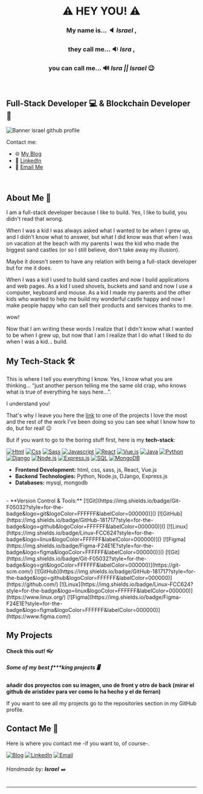 # <center>:warning: HEY YOU! :warning:<center>
### <center> My name is... :speaker: *Israel* ,<center>
### <center>they call me... :sound: *Isra* ,<center>
### <center>you can call me... :loud_sound: *Isra || Israel* :wink:<center>
<br>

## Full-Stack Developer :computer: & Blockchain Developer :link:

![Banner israel github profile](./israel_github_profile.png)

Contact me:
- 🌐 [My Blog](https://tupaginaweb.com)
- 💼 [LinkedIn](https://linkedin.com/in/israel-collado-moreno)
- 📧 [Email Me](mailto:israelinpod@gmail.com)
<br>

## About Me :boy:

I am a full-stack developer because I like to build. Yes, I like to build, you didn't read that wrong.

When I was a kid I was always asked what I wanted to be when I grew up, and I didn't know what to answer, but what I did know was that when I was on vacation at the beach with my parents I was the kid who made the biggest sand castles (or so I still believe, don't take away my illusion).

Maybe it doesn't seem to have any relation with being a full-stack developer but for me it does. 

When I was a kid I used to build sand castles and now I build applications and web pages. As a kid I used shovels, buckets and sand and now I use a computer, keyboard and mouse. As a kid I made my parents and the other kids who wanted to help me build my wonderful castle happy and now I make people happy who can sell their products and services thanks to me.

wow! 

Now that I am writing these words I realize that I didn't know what I wanted to be when I grew up, but now that I am I realize that I do what I liked to do when I was a kid... build.
<br>

## My Tech-Stack :hammer_and_wrench:

This is where I tell you everything I know. Yes, I know what you are thinking... “just another person telling me the same old crap, who knows what is true of everything he says here...”.

I understand you! 

That's why I leave you here the [link](#check-this-out-eyeglasses) to one of the projects I love the most and the rest of the work I've been doing so you can see what I know how to do, but for real! :wink:

But if you want to go to the boring stuff first, here is my **tech-stack**:


[![Html](https://img.shields.io/badge/HTML-white?style=for-the-badge&logo=html5&logoColor=white&labelColor=black&color=%23E34F26)]() [![Css](https://img.shields.io/badge/css-white?style=for-the-badge&logo=css3&logoColor=white&labelColor=black&color=blue)]() [![Sass](https://img.shields.io/badge/SASS-black?style=for-the-badge&logo=Sass&logoColor=white&labelColor=black&color=%23CC6699)]() [![Javascript](https://img.shields.io/badge/javascript-white?style=for-the-badge&logo=javascript&logoColor=white&labelColor=black&color=%23F7DF1E)]() [![React](https://img.shields.io/badge/React-61DAFB?style=for-the-badge&logo=react&logoColor=FFFFFF&labelColor=000000)]()
[![Vue.js](https://img.shields.io/badge/Vue.js-4FC08D?style=for-the-badge&logo=vue.js&logoColor=FFFFFF&labelColor=000000)]() [![Java](https://img.shields.io/badge/Java-FFA500?style=for-the-badge&logo=java&logoColor=000000&labelColor=101010)]() [![Python](https://img.shields.io/badge/Python-yellow?style=for-the-badge&logo=python&logoColor=white&labelColor=101010)]() [![Django](https://img.shields.io/badge/Django-092E20?style=for-the-badge&logo=django&logoColor=FFFFFF&labelColor=000000)]() [![Node.js](https://img.shields.io/badge/Node.js-339933?style=for-the-badge&logo=node.js&logoColor=FFFFFF&labelColor=000000)]() [![Express.js](https://img.shields.io/badge/Express.js-000000?style=for-the-badge&logo=express&logoColor=FFFFFF&labelColor=000000)]()
 [![SQL](https://img.shields.io/badge/my%20sql-white?style=for-the-badge&logo=mysql&logoColor=white&labelColor=black&color=%234479A1)]() [![MongoDB](https://img.shields.io/badge/MongoDB-4DB33D?style=for-the-badge&logo=mongodb&logoColor=FFFFFF&labelColor=000000)]() 


- **Frontend Development:** html, css, sass, js, React, Vue.js
- **Backend Technologies:** Python, Node.js, DJango, Express.js
- **Databases:** mysql, mongodb
<br>
- **Version Control & Tools:** 
[![Git](https://img.shields.io/badge/Git-F05032?style=for-the-badge&logo=git&logoColor=FFFFFF&labelColor=000000)]() [![GitHub](https://img.shields.io/badge/GitHub-181717?style=for-the-badge&logo=github&logoColor=FFFFFF&labelColor=000000)]() [![Linux](https://img.shields.io/badge/Linux-FCC624?style=for-the-badge&logo=linux&logoColor=FFFFFF&labelColor=000000)]() [![Figma](https://img.shields.io/badge/Figma-F24E1E?style=for-the-badge&logo=figma&logoColor=FFFFFF&labelColor=000000)]()
[![Git](https://img.shields.io/badge/Git-F05032?style=for-the-badge&logo=git&logoColor=FFFFFF&labelColor=000000)](https://git-scm.com/) 
[![GitHub](https://img.shields.io/badge/GitHub-181717?style=for-the-badge&logo=github&logoColor=FFFFFF&labelColor=000000)](https://github.com/) 
[![Linux](https://img.shields.io/badge/Linux-FCC624?style=for-the-badge&logo=linux&logoColor=FFFFFF&labelColor=000000)](https://www.linux.org/) 
[![Figma](https://img.shields.io/badge/Figma-F24E1E?style=for-the-badge&logo=figma&logoColor=FFFFFF&labelColor=000000)](https://www.figma.com/)

<br>

## My Projects
#### Check this out! :eyeglasses: 
##### Some of my best f***king projects :desktop_computer: 




 **añadir dos proyectos con su imagen, uno de front y otro de back (mirar el github de aristidev para ver como lo ha hecho y el de ferran)**

If you want to see all my projects go to the repositories section in my GitHub profile.
<br>

## Contact Me  :email: 

Here is where you contact me -if you want to, of course-.

[![Blog](https://img.shields.io/badge/Blog-white?style=for-the-badge&logo=wordpress&logoColor=white&labelColor=21759B&color=363636)](https://tublog.com)
[![LinkedIn](https://img.shields.io/badge/LinkedIn-white?style=for-the-badge&logo=linkedin&logoColor=white&labelColor=%230A66C2&color=%23363636)](https://www.linkedin.com/in/israel-collado-moreno)
[![Email](https://img.shields.io/badge/Email-white?style=for-the-badge&logo=gmail&logoColor=white&labelColor=D14836&color=363636)](mailto:israelinpod@gmail.com)
<br>

###### Handmade by: **Israel** :black_nib:

---
